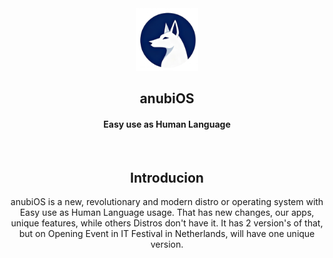 <div align="center">
  <img src="/assets/logo.png" width=100 id=Logo>

 <h2>anubiOS</h2>

  <h4>Easy use as Human Language</h4>

&nbsp;

<div align=center>
  <h2>Introducion</h2>
  anubiOS is a new, revolutionary and modern distro or operating system with Easy use as Human Language usage. That has new changes, our apps, unique features, while others Distros don't have it. It has 2 version's of that, but on Opening Event in IT Festival in Netherlands, will have one unique version.
</div>
